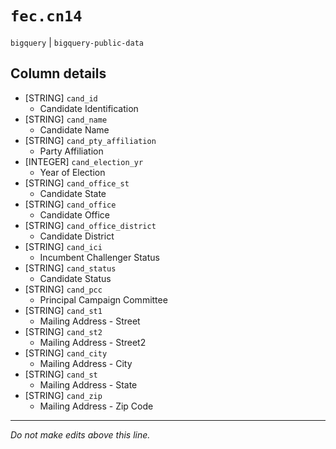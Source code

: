 # `fec.cn14`
`bigquery` | `bigquery-public-data`

## Column details
* [STRING]    `cand_id`
  - Candidate Identification
* [STRING]    `cand_name`
  - Candidate Name
* [STRING]    `cand_pty_affiliation`
  - Party Affiliation
* [INTEGER]   `cand_election_yr`
  - Year of Election
* [STRING]    `cand_office_st`
  - Candidate State
* [STRING]    `cand_office`
  - Candidate Office
* [STRING]    `cand_office_district`
  - Candidate District
* [STRING]    `cand_ici`
  - Incumbent Challenger Status
* [STRING]    `cand_status`
  - Candidate Status
* [STRING]    `cand_pcc`
  - Principal Campaign Committee
* [STRING]    `cand_st1`
  - Mailing Address - Street
* [STRING]    `cand_st2`
  - Mailing Address - Street2
* [STRING]    `cand_city`
  - Mailing Address - City
* [STRING]    `cand_st`
  - Mailing Address - State
* [STRING]    `cand_zip`
  - Mailing Address - Zip Code

-------------------------------------------------------------------------------
*Do not make edits above this line.*
